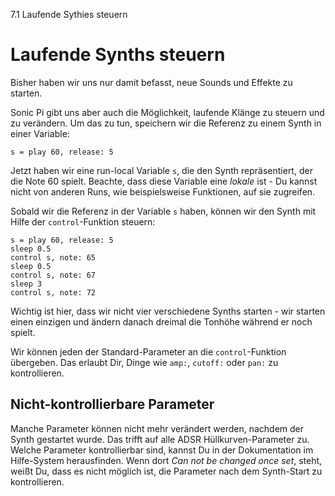 7.1 Laufende Sythies steuern

# Laufende Synths steuern

Bisher haben wir uns nur damit befasst, neue Sounds und Effekte zu 
starten.

Sonic Pi gibt uns aber auch die Möglichkeit, laufende Klänge zu steuern 
und zu verändern. Um das zu tun, speichern wir die Referenz zu einem 
Synth in einer Variable: 

```
s = play 60, release: 5
```

Jetzt haben wir eine run-local Variable `s`, die den Synth 
repräsentiert, der die Note 60 spielt. Beachte, dass diese Variable
eine *lokale* ist - Du kannst nicht von anderen Runs, wie
beispielsweise Funktionen, auf sie zugreifen.

Sobald wir die Referenz in der Variable `s` haben, können wir den 
Synth mit Hilfe der `control`-Funktion steuern:

```
s = play 60, release: 5
sleep 0.5
control s, note: 65
sleep 0.5
control s, note: 67
sleep 3
control s, note: 72
```

Wichtig ist hier, dass wir nicht vier verschiedene Synths starten - 
wir starten einen einzigen und ändern danach dreimal die Tonhöhe 
während er noch spielt.

Wir können jeden der Standard-Parameter an die `control`-Funktion 
übergeben. Das erlaubt Dir, Dinge wie `amp:`, `cutoff:` oder `pan:` zu 
kontrollieren.

## Nicht-kontrollierbare Parameter

Manche Parameter können nicht mehr verändert werden, nachdem der 
Synth gestartet wurde. Das trifft auf alle ADSR Hüllkurven-Parameter 
zu. Welche Parameter kontrollierbar sind, kannst Du in der 
Dokumentation im Hilfe-System herausfinden. Wenn dort *Can not be 
changed once set*, steht, weißt Du, dass es nicht möglich ist, die 
Parameter nach dem Synth-Start zu kontrollieren.
